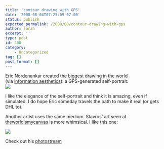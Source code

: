 ```yaml
---
title: 'contour drawing with GPS'
date: '2008-08-04T07:25:09-07:00'
status: publish
exported_permalink: /2008/08/contour-drawing-with-gps
author: sarah
excerpt: ''
type: post
id: 400
category:
    - Uncategorized
tag: []
post_format: []
---
```

Eric Nordenankar created the [biggest drawing in the world](http://biggestdrawingintheworld.com/drawing.aspx)  
(via [information aesthetics](http://infosthetics.com/archives/2008/05/biggest_drawing_in_the_world.html)): a GPS-generated self-portrait:  
![](http://animasher.s3.amazonaws.com/nordenankar/portrait_small.jpg)

I like the elegance of the self-portrait and think it is amazing, even if simulated. I do hope Eric someday travels the path to make it real (or gets DHL to).

Another artist uses the same medium. Stavros’ art seen at [theworldismycanvas](http://www.theworldismycanvas.com) is more whimsical. I like this one:

![](http://farm3.static.flickr.com/2063/2256856626_5c29df14e8.jpg?v=0)

Check out his [photostream](http://www.flickr.com/photos/positionart/)